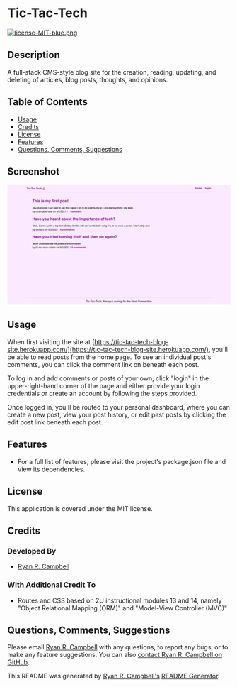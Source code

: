 # Tic-Tac-Tech

[![license-MIT-blue.png](https://img.shields.io/badge/license-MIT-blue)](#License)

## Description
A full-stack  CMS-style blog site for the creation, reading, updating, and deleting of articles, blog posts, thoughts, and opinions.

## Table of Contents
- [Usage](#usage)
- [Credits](#credits)
- [License](#license)
- [Features](#features)
- [Questions, Comments, Suggestions](#questions-comments-suggestions)

## Screenshot
![A screenshot of the Tic-Tac-Tech homepage.](homepage-screenshot.png)

## Usage
When first visiting the site at [https://tic-tac-tech-blog-site.herokuapp.com/](https://tic-tac-tech-blog-site.herokuapp.com/), you'll be able to read posts from the home page. To see an individual post's comments, you can click the comment link on beneath each post. 

To log in and add comments or posts of your own, click "login" in the upper-right-hand corner of the page and either provide your login credentials or create an account by following the steps provided. 

Once logged in, you'll be routed to your personal dashboard, where you can create a new post, view your post history, or edit past posts by clicking the edit post link beneath each post.

 ## Features
 - For a full list of features, please visit the project's package.json file and view its dependencies.

## License
This application is covered under the MIT license.

## Credits
### Developed By
- [Ryan R. Campbell](https://www.github.com/rrcampbell-exe/)

### With Additional Credit To
- Routes and CSS based on 2U instructional modules 13 and 14, namely "Object Relational Mapping (ORM)" and "Model-View Controller (MVC)"

## Questions, Comments, Suggestions
Please email [Ryan R. Campbell](mailto:campbell.ryan.r@gmail.com) with any questions, to report any bugs, or to make any feature suggestions. You can also [contact Ryan R. Campbell on GitHub](https://www.github.com/rrcampbell-exe/).

This README was generated by [Ryan R. Campbell's](https://www.github.com/rrcampbell-exe/) [README Generator](https://github.com/rrcampbell-exe/readme-generator).